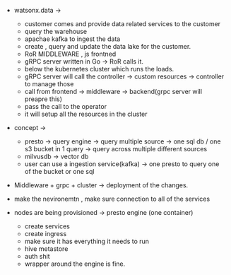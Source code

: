 - watsonx.data ->
    - customer comes and provide data related services to the customer 
    - query the warehouse 
    - apachae kafka to ingest the data 
    - create , query and update the data lake for the customer.
    - RoR MIDDLEWARE , js frontned
    - gRPC server written in Go -> RoR calls it.
    - below the kubernetes cluster which runs the loads.
    - gRPC server will call the controller -> custom resources -> controller to manage those
    - call from frontend -> middleware -> backend(grpc server will preapre this) 
    - pass the call to the operator 
    - it will setup all the resources in the cluster 

- concept ->
    - presto -> query engine -> query multiple source -> one sql db / one s3 bucket in 1 query ->
        query across multiple different sources 
    - milvusdb -> vector db 
    - user can use a ingestion service(kafka) -> one presto to query one of the bucket or one sql 

- Middleware + grpc + cluster -> deployment of the changes.
- make the nevironemtn , make sure connection to all of the services
- nodes are being provisioned -> presto engine (one container)
    - create services 
    - create ingress 
    - make sure it has everything it needs to run 
    - hive metastore 
    - auth shit 
    - wrapper around the engine is fine.